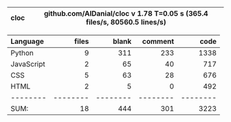 cloc|github.com/AlDanial/cloc v 1.78  T=0.05 s (365.4 files/s, 80560.5 lines/s)
--- | ---

Language|files|blank|comment|code
:-------|-------:|-------:|-------:|-------:
Python|9|311|233|1338
JavaScript|2|65|40|717
CSS|5|63|28|676
HTML|2|5|0|492
--------|--------|--------|--------|--------
SUM:|18|444|301|3223
